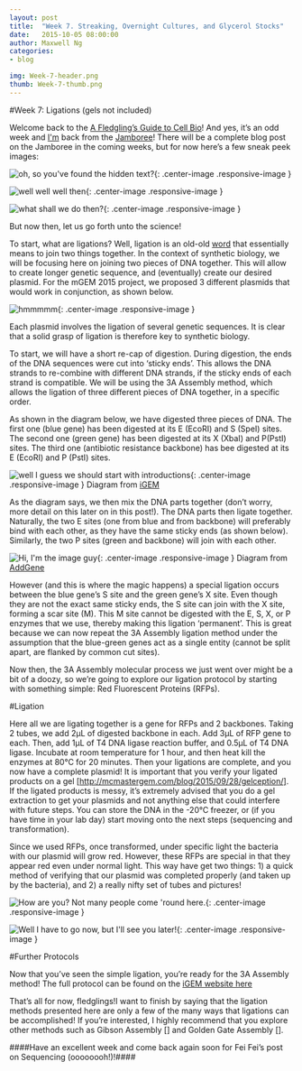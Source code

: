 ```yaml
---
layout: post
title:  "Week 7. Streaking, Overnight Cultures, and Glycerol Stocks"
date:   2015-10-05 08:00:00
author: Maxwell Ng
categories: 
- blog

img: Week-7-header.png
thumb: Week-7-thumb.png
---
```


#Week 7: Ligations (gels not included)

Welcome back to the [A Fledgling’s Guide to Cell Bio](http://mcmastergem.com/blog/)! And yes, it’s an odd week and [I'm](mailto:ngmc2@mcmaster.ca) back from the [Jamboree](https://www.flickr.com/photos/igemhq/albums)! There will be a complete blog post on the Jamboree in the coming weeks, but for now here’s a few sneak peek images:

![oh, so you've found the hidden text?](https://scontent-ord1-1.xx.fbcdn.net/hphotos-xta1/t31.0-8/12132642_10207808975926151_6011806608972103809_o.jpg){: .center-image .responsive-image }

![well well well then](https://scontent-ord1-1.xx.fbcdn.net/hphotos-xpa1/t31.0-8/12028854_10207808975806148_1045004629709928728_o.jpg){: .center-image .responsive-image }

![what shall we do then?](https://scontent-ord1-1.xx.fbcdn.net/hphotos-xat1/t31.0-8/12045774_10207808975686145_4145425591676623118_o.jpg){: .center-image .responsive-image }


But now then, let us go forth unto the science!

To start, what are ligations? Well, ligation is an old-old [word](http://www.etymonline.com/index.php?term=ligation) that essentially means to join two things together. In the context of synthetic biology, we will be focusing here on joining two pieces of DNA together. This will allow to create longer genetic sequence, and (eventually) create our desired plasmid. For the mGEM 2015 project, we proposed 3 different plasmids that would work in conjunction, as shown below.

![hmmmmm](https://scontent-ord1-1.xx.fbcdn.net/hphotos-xtp1/t31.0-8/s2048x2048/12132449_10207808978046204_8419097713026192243_o.jpg){: .center-image .responsive-image }


Each plasmid involves the ligation of several genetic sequences. It is clear that a solid grasp of ligation is therefore key to synthetic biology.

To start, we will have a short re-cap of digestion. During digestion, the ends of the DNA sequences were cut into ‘sticky ends’. This allows the DNA strands to re-combine with different DNA strands, if the sticky ends of each strand is compatible. We will be using the 3A Assembly method, which allows the ligation of three different pieces of DNA together, in a specific order. 

As shown in the diagram below, we have digested three pieces of DNA. The first one (blue gene) has been digested at its E (EcoRI) and S (SpeI) sites. The second one (green gene) has been digested at its X (XbaI) and P(PstI) sites. The third one (antibiotic resistance backbone) has bee digested at its E (EcoRI) and P (PstI) sites.

![well I guess we should start with introductions](https://scontent-ord1-1.xx.fbcdn.net/hphotos-xap1/v/t1.0-9/12143140_10207808975646144_516326962580001567_n.jpg?oh=cd7b83dad2138d4c655753847296dd76&oe=56D248AC){: .center-image .responsive-image }
Diagram from [iGEM](http://parts.igem.org/Help:Assembly/3A_Assembly)

As the diagram says, we then mix the DNA parts together (don’t worry, more detail on this later on in this post!). The DNA parts then ligate together. Naturally, the two E sites (one from blue and from backbone) will preferably bind with each other, as they have the same sticky ends (as shown below). Similarly, the two P sites (green and backbone) will join with each other.


![Hi, I'm the image guy](https://www.addgene.org/static/data/easy-thumbnails/filer_public/cms/filer_public/83/bc/83bc9c5f-077e-4bdf-8a39-0bcc57e83e9e/restrictiondigest_2.png__400x300_q85_crop_subsampling-2_upscale.png){: .center-image .responsive-image }
Diagram from [AddGene](https://www.addgene.org/plasmid-protocols/restriction-digest/)
 
However (and this is where the magic happens) a special ligation occurs between the blue gene’s S site and the green gene’s X site. Even though they are not the exact same sticky ends, the S site can join with the X site, forming a scar site (M). This M site cannot be digested with the E, S, X, or P enzymes that we use, thereby making this ligation ‘permanent’. This is great because we can now repeat the 3A Assembly ligation method under the assumption that the blue-green genes act as a single entity (cannot be split apart, are flanked by common cut sites).

Now then, the 3A Assembly molecular process we just went over might be a bit of a doozy, so we’re going to explore our ligation protocol by starting with something simple: Red Fluorescent Proteins (RFPs).

#Ligation


Here all we are ligating together is a gene for RFPs and 2 backbones. Taking 2 tubes, we add 2µL of digested backbone in each. Add 3µL of RFP gene to each. Then, add 1µL of T4 DNA ligase reaction buffer, and 0.5µL of T4 DNA ligase. Incubate at room temperature for 1 hour, and then heat kill the enzymes at 80°C for 20 minutes. Then your ligations are complete, and you now have a complete plasmid! It is important that you verify your ligated products on a gel [http://mcmastergem.com/blog/2015/09/28/gelception/]. If the ligated products is messy, it’s extremely advised that you do a gel extraction to get your plasmids and not anything else that could interfere with future steps. You can store the DNA in the -20°C freezer, or (if you have time in your lab day) start moving onto the next steps (sequencing and transformation).

Since we used RFPs, once transformed, under specific light the bacteria with our plasmid will grow red. However, these RFPs are special in that they appear red even under normal light. This way have get two things: 1) a quick method of verifying that our plasmid was completed properly (and taken up by the bacteria), and 2) a really nifty set of tubes and pictures!

![How are you? Not many people come 'round here.](https://scontent-ord1-1.xx.fbcdn.net/hphotos-xat1/t31.0-8/12079985_10207808975606143_1012495833270279487_o.jpg){: .center-image .responsive-image }


![Well I have to go now, but I'll see you later!](https://scontent-ord1-1.xx.fbcdn.net/hphotos-xpa1/t31.0-8/12087835_10207808977806198_5064582737236344731_o.jpg){: .center-image .responsive-image }


#Further Protocols

Now that you’ve seen the simple ligation, you’re ready for the 3A Assembly method! The full protocol can be found on the [iGEM website here](http://parts.igem.org/Help:Protocol/3A_Assembly)
 
That’s all for now, fledglings!I want to finish by saying that the ligation methods presented here are only a few of the many ways that ligations can be accomplished! If you’re interested, I highly recommend that you explore other methods such as Gibson Assembly [] and  Golden Gate Assembly [].

####Have an excellent week and come back again soon for Fei Fei’s post on Sequencing (oooooooh!)!####